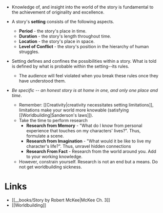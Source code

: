 * Knowledge of, and insight into the world of the story is fundamental to the achievement of originality and excellence.

* A story's **setting** consists of the following aspects.
	* **Period** - the story's place in time.
	* **Duration** - the story's length throughout time.
	* **Location** - the story's place in space.
	* **Level of Conflict** - the story's position in the hierarchy of human struggles. 
* Setting defines and confines the possibilities within a story. What is told is defined by what is probable within the setting--its rules.
	* The audience will feel violated when you break these rules once they have understood them.
* *Be specific -- an honest story is at home in one, and only one place and time*. 
	* Remember: [[Creativity|creativity necessitates setting limitations]], limitations make your world more knowable (satisfying [[Worldbuilding|Sanderson's laws]]).
	* Take the time to perform research
		* **Research from Memory** - "What do I know from personal experience that touches on my characters' lives?". Thus, formulate a scene.
		* **Research from Imagination**  - "What would it be like to live my character's life?". Thus, unravel hidden connections
		* **Research From Fact** - Research from the world around you. Add to your working knowledge.
	* However, constrain yourself. Research is not an end but a means. Do not get worldbuilding sickness.
# Links
* [[__books/Story by Robert McKee|McKee Ch. 3]]
* [[Worldbuilding]]
